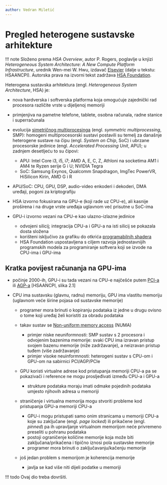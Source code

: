 ```yaml
---
author: Vedran Miletić
---
```


# Pregled heterogene sustavske arhitekture

!!! note
    Složeno prema *HSA Overview*, autor P. Rogers, poglavlje u knjizi *Heterogeneous System Architecture: A New Compute Platform Infrastructure*, urednik Wen-mei W. Hwu, izdavač [Elsevier](https://www.elsevier.com/books/heterogeneous-system-architecture/hwu/978-0-12-800386-2) (dalje u tekstu: HSAANCPI). Autorska prava na izvorni tekst zadržava [HSA Foundation](https://hsafoundation.com/).

Heterogena sustavska arhitektura (engl. *Heterogeneous System Architecture*, HSA) je:

- nova hardverska i softverska platforma koja omogućuje zajednički rad procesora različite vrste u dijeljenoj memoriji
- primjenjiva na pametne telefone, tablete, osobna računala, radne stanice i superračunala
- evolucija [simetričnog multiprocesinga](https://en.wikipedia.org/wiki/Symmetric_multiprocessing) (engl. *symmetric multiprocessing*, SMP): homogeni multiprocesorski sustavi postavili su temelj za današnje heterogene sustave na čipu (engl. *System on Chip*, SoC) i ubrzane procesorske jedinice (engl. *Accelerated Processing Unit*, APU); u zadnjem desetljeću to su čipovi:

    - APU: Intel Core i3, i5, i7; AMD A, E, C, Z, Athloni na socketima AM1 i AM4 te Ryzen serije G i U; NVIDIA Tegra
    - SoC: Samsung Exynos, Qualcomm Snapdragon, ImgTec PowerVR, HiSilicon Kirin, AMD G i R

- APU/SoC: CPU, GPU, DSP, audio-video enkoderi i dekoderi, DMA uređaji, pogoni za kriptografiju
- HSA izvorno fokusirana na GPU-e (koji rade uz CPU-e), ali kasnije proširena i na druge vrste uređaja uglavnom već prisutne u SoC-ima
- GPU-i izvorno vezani na CPU-e kao ulazno-izlazne jedinice

    - odvojeni silicij; integracija CPU-a i GPU-a na isti silicij se pokazala dosta složena
    - korišteni isključivo za grafiku do otkrića [programabilnih shadera](https://en.wikipedia.org/wiki/Shader)
    - HSA Foundation uspostavljena s ciljem razvoja jednostavnijih programskih modela za programiranje softvera koji se izvode na CPU-ima i GPU-ima

## Kratka povijest računanja na GPU-ima

- počinje 2000-ih, GPU-i su tada vezani na CPU-e najčešće putem [PCI-a](https://en.wikipedia.org/wiki/Conventional_PCI) ili [AGP-a](https://en.wikipedia.org/wiki/Accelerated_Graphics_Port) [HSAANCPI, slika 2.1]
- CPU ima sustavsku (glavnu, radnu) memoriju, GPU ima vlastitu memoriju (uglavnom veće širine pojasa od sustavske memorije)

    - programer mora brinuti o kopiranju podataka iz jedne u drugu ovisno o tome koji uređaj želi koristiti za obradu podataka
    - takav sustav se [Non-uniform memory access](https://en.wikipedia.org/wiki/Non-uniform_memory_access) (NUMA)

        - primjer niske neuniformnosti: SMP sustav s 2 procesora i odvojenim bazenima memorije: svaki CPU ima izravan pristup svojem bazenu memorije (niže zadržavanje), a neizravan pristup tuđem (više zadržavanje)
        - primjer visoke neuinformnosti: heterogeni sustav s CPU-om i GPU-om na sabirnici PCI/AGP/PCIe

    - GPU koristi virtualne adrese kod pristupanja memoriji CPU-a pa se pokazivači i reference ne mogu prosljeđivati između CPU-a i GPU-a

        - strukture podataka moraju imati odmake pojedinih podataka umjesto njihovih adresa u memoriji

    - straničenje i virtualna memorija mogu stvoriti probleme kod pristupanja GPU-a memoriji CPU-a

        - GPU-i mogu pristupati samo onim stranicama u memoriji CPU-a koje su zaključane (engl. *page locked*) ili prikačene (engl. *pinned*) pa ih upravljanje virtualnom memorijom neće privremeno preseliti u pohranu podataka
        - postoji ograničenje količine memorije koja može biti zaključana/prikačena i tipično iznosi pola sustavske memorije
        - programer mora brinuti o zaključavanju/kačenju memorije

    - još jedan problem s memorijom je koherencija memorije

        - javlja se kad više niti dijeli podatke u memoriji

!!! todo
    Ovaj dio treba dovršiti.
